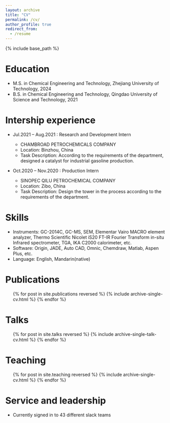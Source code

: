 ```yaml
---
layout: archive
title: "CV"
permalink: /cv/
author_profile: true
redirect_from:
  - /resume
---
```


{% include base_path %}

Education
======
* M.S. in Chemical Engineering and Technology, Zhejiang University of Technology, 2024
* B.S. in Chemical Engineering and Technology, Qingdao University of Science and Technology, 2021

Intership experience
======
* Jul.2021 – Aug.2021 : Research and Development Intern
  * CHAMBROAD PETROCHEMICALS COMPANY
  * Location: Binzhou, China
  * Task Description: According to the requirements of the department, designed a catalyst for industrial gasoline production.

* Oct.2020 – Nov.2020 : Production Intern
  * SINOPEC QILU PETROCHEMICAL COMPANY
  * Location: Zibo, China
  * Task Description: Design the tower in the process according to the requirements of the department.
  
Skills
======
* Instruments: GC-2014C, GC-MS, SEM, Elementar Vairo MACRO element analyzer, Thermo Scientific Nicolet iS20 FT-IR Fourier Transform in-situ Infrared spectrometer, TGA, IKA C2000 calorimeter, etc.
* Software: Origin, JADE, Auto CAD, Omnic, Chemdraw, Matlab, Aspen Plus, etc.
* Language: English, Mandarin(native)

Publications
======
  <ul>{% for post in site.publications reversed %}
    {% include archive-single-cv.html %}
  {% endfor %}</ul>

Talks
======
  <ul>{% for post in site.talks reversed %}
    {% include archive-single-talk-cv.html  %}
  {% endfor %}</ul>
  
Teaching
======
  <ul>{% for post in site.teaching reversed %}
    {% include archive-single-cv.html %}
  {% endfor %}</ul>
  
Service and leadership
======
* Currently signed in to 43 different slack teams
